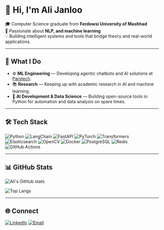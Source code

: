 # 👋 Hi, I'm Ali Janloo

🎓 Computer Science graduate from **Ferdowsi University of Mashhad**  
🤖 Passionate about **NLP, and machine learning**  
💡 Building intelligent systems and tools that bridge theory and real-world applications.

---

## 🧠 What I Do
- ⚙️ **ML Engineering** — Developing agentic chatbots and AI solutions at [Parstech](https://parstechai.com/).
- 📚 **Research** — Keeping up with academic research in AI and machine learning.
- 🚀 **AI Development & Data Science** — Building open-source tools in Python for automation and data analysis on spare times.


---

## 🛠️ Tech Stack
![Python](https://img.shields.io/badge/Python-3776AB?logo=python&logoColor=white)
![LangChain](https://img.shields.io/badge/LangChain-%23000000.svg?logo=chainlink&logoColor=white)
![FastAPI](https://img.shields.io/badge/FastAPI-009688?logo=fastapi&logoColor=white)
![PyTorch](https://img.shields.io/badge/PyTorch-EE4C2C?logo=pytorch&logoColor=white)
![Transformers](https://img.shields.io/badge/%F0%9F%A4%97%20Transformers-FFCC33)
![Elasticsearch](https://img.shields.io/badge/Elasticsearch-005571?logo=elasticsearch&logoColor=white)
![OpenCV](https://img.shields.io/badge/OpenCV-5C3EE8?logo=opencv&logoColor=white)
![Docker](https://img.shields.io/badge/Docker-2496ED?logo=docker&logoColor=white)
![PostgreSQL](https://img.shields.io/badge/PostgreSQL-336791?logo=postgresql&logoColor=white)
![Redis](https://img.shields.io/badge/Redis-DC382D?logo=redis&logoColor=white)
![GitHub Actions](https://img.shields.io/badge/GitHub%20Actions-2088FF?logo=githubactions&logoColor=white)

---

## 📊 GitHub Stats

![Ali's GitHub stats](https://github-readme-stats.vercel.app/api?username=Alijanloo&show_icons=true&theme=tokyonight)

![Top Langs](https://github-readme-stats.vercel.app/api/top-langs/?username=Alijanloo&hide=Jupyter%20Notebook&layout=compact&theme=tokyonight)

---

## 🌐 Connect
[![LinkedIn](https://img.shields.io/badge/LinkedIn-0A66C2?logo=linkedin&logoColor=white)](https://www.linkedin.com/in/ali-janloo/)
[![Email](https://img.shields.io/badge/Email-D14836?logo=gmail&logoColor=white)](mailto:mahmoodjanlooali@gmail.com)

